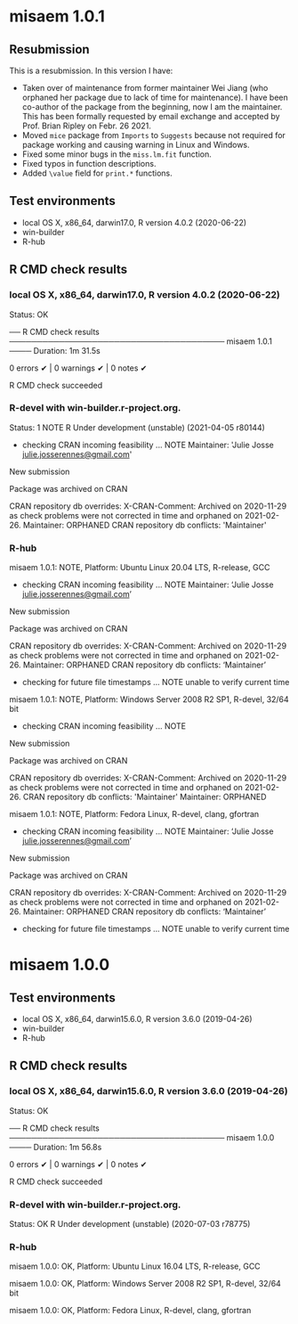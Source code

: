 # misaem 1.0.1

## Resubmission
This is a resubmission. In this version I have:

* Taken over of maintenance from former maintainer Wei Jiang (who orphaned her package due to lack of time for maintenance). I have been co-author of the package from the beginning, now I am the maintainer. This has been formally requested by email exchange and accepted by Prof. Brian Ripley on Febr. 26 2021.
* Moved `mice` package from `Imports` to `Suggests` because not required for package working and causing warning in Linux and Windows.
* Fixed some minor bugs in the `miss.lm.fit` function.
* Fixed typos in function descriptions.
* Added `\value` field for `print.*` functions.

## Test environments

* local OS X, x86_64, darwin17.0, R version 4.0.2 (2020-06-22)
* win-builder
* R-hub

## R CMD check results

### local OS X, x86_64, darwin17.0, R version 4.0.2 (2020-06-22)

Status: OK

── R CMD check results ─────────────────────────────────────── misaem 1.0.1 ────
Duration: 1m 31.5s

0 errors ✔ | 0 warnings ✔ | 0 notes ✔

R CMD check succeeded

### R-devel with win-builder.r-project.org.
Status: 1 NOTE
R Under development (unstable) (2021-04-05 r80144)

* checking CRAN incoming feasibility ... NOTE
Maintainer: 'Julie Josse <julie.josserennes@gmail.com>'

New submission

Package was archived on CRAN

CRAN repository db overrides:
  X-CRAN-Comment: Archived on 2020-11-29 as check problems were not
    corrected in time and orphaned on 2021-02-26.
  Maintainer: ORPHANED
CRAN repository db conflicts: 'Maintainer'

### R-hub
misaem 1.0.1: NOTE, Platform:	Ubuntu Linux 20.04 LTS, R-release, GCC

* checking CRAN incoming feasibility ... NOTE
Maintainer: ‘Julie Josse <julie.josserennes@gmail.com>’

New submission

Package was archived on CRAN

CRAN repository db overrides:
  X-CRAN-Comment: Archived on 2020-11-29 as check problems were not
    corrected in time and orphaned on 2021-02-26.
  Maintainer: ORPHANED
CRAN repository db conflicts: ‘Maintainer’

* checking for future file timestamps ... NOTE
unable to verify current time

misaem 1.0.1: NOTE, Platform: Windows Server 2008 R2 SP1, R-devel, 32/64 bit

* checking CRAN incoming feasibility ... NOTE

New submission

Package was archived on CRAN

CRAN repository db overrides:
  X-CRAN-Comment: Archived on 2020-11-29 as check problems were not
    corrected in time and orphaned on 2021-02-26.
CRAN repository db conflicts: 'Maintainer'
  Maintainer: ORPHANED

misaem 1.0.1: NOTE, Platform: Fedora Linux, R-devel, clang, gfortran

* checking CRAN incoming feasibility ... NOTE
Maintainer: ‘Julie Josse <julie.josserennes@gmail.com>’

New submission

Package was archived on CRAN

CRAN repository db overrides:
  X-CRAN-Comment: Archived on 2020-11-29 as check problems were not
    corrected in time and orphaned on 2021-02-26.
  Maintainer: ORPHANED
CRAN repository db conflicts: ‘Maintainer’

* checking for future file timestamps ... NOTE
unable to verify current time


# misaem 1.0.0

## Test environments

* local OS X, x86_64, darwin15.6.0, R version 3.6.0 (2019-04-26)
* win-builder
* R-hub


## R CMD check results

### local OS X, x86_64, darwin15.6.0, R version 3.6.0 (2019-04-26)

Status: OK

── R CMD check results ─────────────────────────────────────── misaem 1.0.0 ────
Duration: 1m 56.8s

0 errors ✔ | 0 warnings ✔ | 0 notes ✔

R CMD check succeeded


### R-devel with win-builder.r-project.org.
Status: OK
R Under development (unstable) (2020-07-03 r78775)

### R-hub
misaem 1.0.0: OK, Platform:	Ubuntu Linux 16.04 LTS, R-release, GCC

misaem 1.0.0: OK, Platform: Windows Server 2008 R2 SP1, R-devel, 32/64 bit

misaem 1.0.0: OK, Platform: Fedora Linux, R-devel, clang, gfortran
